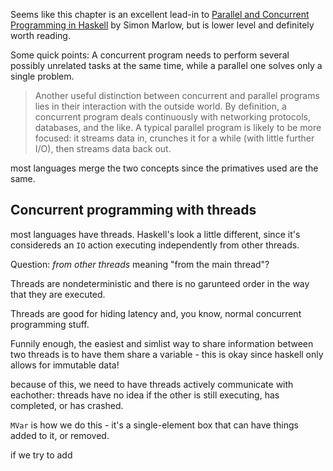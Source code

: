 Seems like this chapter is an excellent lead-in to [Parallel and Concurrent
Programming in Haskell][1] by Simon Marlow, but is lower level and definitely
worth reading.

Some quick points: A concurrent program needs to perform several possibly
unrelated tasks at the same time, while a parallel one solves only a single
problem.

> Another useful distinction between concurrent and parallel programs lies in
> their interaction with the outside world. By definition, a concurrent program
> deals continuously with networking protocols, databases, and the like. A
> typical parallel program is likely to be more focused: it streams data in,
> crunches it for a while (with little further I/O), then streams data back
> out.

most languages merge the two concepts since the primatives used are the same.

Concurrent programming with threads
------------------
most languages have threads. Haskell's look a little different, since it's
considereds an `IO` action executing independently from other threads.

Question: _from other threads_ meaning "from the main thread"?

Threads are nondeterministic and there is no garunteed order in the way that
they are executed.

Threads are good for hiding latency and, you know, normal concurrent
programming stuff.

Funnily enough, the easiest and simlist way to share information between two threads is to have them share a variable - this is okay since haskell only allows for immutable data!

because of this, we need to have threads actively communicate with eachother: threads have no idea if the other is still executing, has completed, or has crashed.

`MVar` is how we do this - it's a single-element box that can have things added to it, or removed.

if we try to add

[1]:http://chimera.labs.oreilly.com/books/1230000000929/index.html
